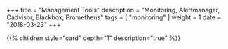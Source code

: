 +++
title = "Management Tools"
description = "Monitoring, Alertmanager, Cadvisor, Blackbox, Prometheus"
tags = [ "monitoring" ]
weight = 1
date = "2018-03-23"
+++

{{% children style="card" depth="1"  description="true" %}}
